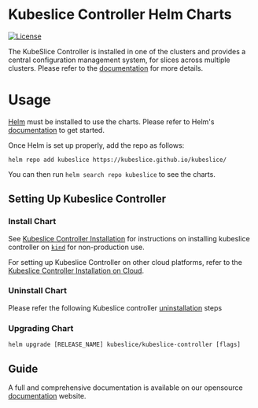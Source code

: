 # Kubeslice Controller Helm Charts

[![License](https://img.shields.io/badge/License-Apache%202.0-blue.svg)](https://opensource.org/licenses/Apache-2.0)


The KubeSlice Controller is installed in one of the clusters and provides a central configuration management system, for slices across multiple clusters. Please refer to the [documentation](https://docs.avesha.io/documentation/open-source/1.2.0/architecture#kubeslice-controller) for more details.

# Usage

[Helm](https://helm.sh) must be installed to use the charts.
Please refer to Helm's [documentation](https://helm.sh/docs/) to get started.

Once Helm is set up properly, add the repo as follows:

```console
helm repo add kubeslice https://kubeslice.github.io/kubeslice/
```

You can then run `helm search repo kubeslice` to see the charts.


## Setting Up Kubeslice Controller

### Install Chart


See [Kubeslice Controller Installation](https://docs.avesha.io/documentation/open-source/1.2.0/getting-started-with-kind-clusters) for instructions on installing kubeslice controller on [`kind`](https://kind.sigs.k8s.io/) for non-production use.

For setting up Kubeslice Controller on other cloud platforms, refer to the [Kubeslice Controller Installation on Cloud](https://docs.avesha.io/documentation/open-source/1.2.0/getting-started-with-cloud-clusters/).

### Uninstall Chart

Please refer the following Kubeslice controller [uninstallation](https://docs.avesha.io/documentation/open-source/1.2.0/getting-started-with-cloud-clusters/uninstalling-kubeslice/) steps

### Upgrading Chart

```console
helm upgrade [RELEASE_NAME] kubeslice/kubeslice-controller [flags]
```

Guide
---

A full and comprehensive documentation is available on our opensource [documentation](https://docs.avesha.io/documentation/open-source/1.2.0/) website.
